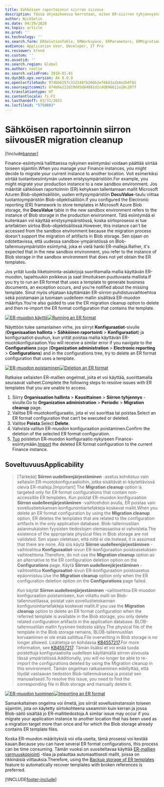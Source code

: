 ```yaml
---
title: Sähköisen raportoinnin siirron siivous
description: Tässä ohjeaiheessa kerrotaan, miten ER-siirron tyhjennystoiminnon avulla voidaan ratkaista ER:n malleihin liittyviä ongelmia.
author: NickSelin
ms.date: 04/29/2020
ms.topic: article
ms.prod: ''
ms.technology: ''
ms.search.form: ERSolutionTable, ERWorkspace, ERParameters, ERMigrationCleanup
audience: Application User, Developer, IT Pro
ms.reviewer: kfend
ms.custom: ''
ms.assetid: ''
ms.search.region: Global
ms.author: nselin
ms.search.validFrom: 2018-01-01
ms.dyn365.ops.version: AX 8.0.0
ms.openlocfilehash: 97dbb625fc312548fb266b2ef6643a2b8e2b0f81
ms.sourcegitcommit: 074b6e212d19dd5d84881d1cdd096611a18c207f
ms.translationtype: HT
ms.contentlocale: fi-FI
ms.lasthandoff: 03/31/2021
ms.locfileid: "5750883"
---
```

# <a name="er-migration-cleanup"></a><span data-ttu-id="bf9ac-103">Sähköisen raportoinnin siirron siivous</span><span class="sxs-lookup"><span data-stu-id="bf9ac-103">ER migration cleanup</span></span> 

[!include[banner](../includes/banner.md)]

<span data-ttu-id="bf9ac-104">Finance-esiintymiä hallittaessa nykyinen esiintymäsi voidaan päättää siirtää toiseen sijaintiin.</span><span class="sxs-lookup"><span data-stu-id="bf9ac-104">When you manage your Finance instances, you might decide to migrate your current instance to another location.</span></span> <span data-ttu-id="bf9ac-105">Voit esimerkiksi siirtää tuotantoesiintymän uuteen eristysympäristöön.</span><span class="sxs-lookup"><span data-stu-id="bf9ac-105">For example, you might migrate your production instance to a new sandbox environment.</span></span> <span data-ttu-id="bf9ac-106">Jos määrität sähköisen raportoinnin (ER) kehyksen tallentamaan mallit Microsoft Azuren Blob-objektisäilöön, uuden eritysympäristön **DocuValue**-taulu viittaa tuotantoympäristön Blob-objektisäilöön.</span><span class="sxs-lookup"><span data-stu-id="bf9ac-106">If you configured the Electronic reporting (ER) framework to store templates in Microsoft Azure Blob storage, the **DocuValue** table in the new sandbox environment refers to the instance of Blob storage in the production environment.</span></span> <span data-ttu-id="bf9ac-107">Tätä esiintymää ei kuitenkaan voi käyttää eristysympäristössä, koska siirtoprosessi ei tue artefaktien siirtoa Blob-objektisäilössä.</span><span class="sxs-lookup"><span data-stu-id="bf9ac-107">However, this instance can't be accessed from the sandbox environment because the migration process doesn't support the migration of artifacts in Blob storage.</span></span> <span data-ttu-id="bf9ac-108">Sen sijaan on odotettavissa, että uudessa sandbox-ympäristössä on Blob-tallennusympäristön esiintymä, joka ei vielä hanki ER-malleja.</span><span class="sxs-lookup"><span data-stu-id="bf9ac-108">Rather, it's expected that in the new sandbox environment, you refer to the instance of Blob storage in the sandbox environment that does not yet obtain the ER templates.</span></span>

<span data-ttu-id="bf9ac-109">Jos yrität luoda liiketoiminta-asiakirjoja suorittamalla mallia käyttävän ER-muodon, tapahtuukin poikkeus ja saat ilmoituksen puuttuvasta mallista.</span><span class="sxs-lookup"><span data-stu-id="bf9ac-109">If you try to run an ER format that uses a template to generate business documents, an exception occurs, and you're notified about the missing template.</span></span> <span data-ttu-id="bf9ac-110">Sinut myös ohjataan käyttämään ER-siirron puhdistusvaihtoehtoa sekä poistamaan ja tuomaan uudelleen mallin sisältävä ER-muodon määritys.</span><span class="sxs-lookup"><span data-stu-id="bf9ac-110">You're also guided to use the ER migration cleanup option to delete and then re-import the ER format configuration that contains the template.</span></span>

<span data-ttu-id="bf9ac-111">[![ER-muodon käyttö](./media/er-migration-cleanup-run.png)](./media/er-migration-cleanup-run.png)</span><span class="sxs-lookup"><span data-stu-id="bf9ac-111">[![Running an ER format](./media/er-migration-cleanup-run.png)](./media/er-migration-cleanup-run.png)</span></span>

<span data-ttu-id="bf9ac-112">Näyttöön tulee samanlainen virhe, jos siirryt **Konfiguraatiot**-sivulle (**Organisaation hallinta** \> **Sähköinen raportointi** \> **Konfiguraatiot**) ja konfiguraatiot-puuhun, kun yrität poistaa mallia käyttävän ER-muotokonfiguraation.</span><span class="sxs-lookup"><span data-stu-id="bf9ac-112">You will receive a similar error if you navigate to the **Configurations** page (**Organization administration** \> **Electronic reporting** \> **Configurations**) and in the configurations tree, try to delete an ER format configuration that uses a template.</span></span>

<span data-ttu-id="bf9ac-113">[![ER-muodon poistaminen](./media/er-migration-cleanup-delete.png)](./media/er-migration-cleanup-delete.png)</span><span class="sxs-lookup"><span data-stu-id="bf9ac-113">[![Deletion an ER format](./media/er-migration-cleanup-delete.png)](./media/er-migration-cleanup-delete.png)</span></span>

<span data-ttu-id="bf9ac-114">Ratkaise sellaisten ER-mallien ongelmat, joita et voi käyttää, suorittamalla seuraavat vaiheet.</span><span class="sxs-lookup"><span data-stu-id="bf9ac-114">Complete the following steps to resolve issues with ER templates that you are unable to access.</span></span>

1.  <span data-ttu-id="bf9ac-115">Siirry **Organisaation hallinta** \> **Kausittainen** \> **Siirron tyhjennys** -sivulle.</span><span class="sxs-lookup"><span data-stu-id="bf9ac-115">Go to **Organization administration** \> **Periodic** \> **Migration cleanup** page.</span></span>
2.  <span data-ttu-id="bf9ac-116">Valitse ER-muotokonfiguraatio, jota ei voi suorittaa tai poistaa.</span><span class="sxs-lookup"><span data-stu-id="bf9ac-116">Select an ER format configuration that can’t be executed or deleted.</span></span>
3.  <span data-ttu-id="bf9ac-117">Valitse **Poista**.</span><span class="sxs-lookup"><span data-stu-id="bf9ac-117">Select **Delete**.</span></span>
4.  <span data-ttu-id="bf9ac-118">Vahvista valitun ER-muodon konfiguraation poistaminen.</span><span class="sxs-lookup"><span data-stu-id="bf9ac-118">Confirm the deletion of the selected ER format configuration.</span></span>
5.  <span data-ttu-id="bf9ac-119">[Tuo](download-electronic-reporting-configuration-lcs.md) poistetun ER-muodon konfiguraatio nykyiseen Finance-esiintymään.</span><span class="sxs-lookup"><span data-stu-id="bf9ac-119">[Import](download-electronic-reporting-configuration-lcs.md) the deleted ER format configuration to the current Finance instance.</span></span>

## <a name="applicability"></a><span data-ttu-id="bf9ac-120">Soveltuvuus</span><span class="sxs-lookup"><span data-stu-id="bf9ac-120">Applicability</span></span>

> <span data-ttu-id="bf9ac-121">[Tärkeää] **Siirron uudelleenjärjestäminen** -asetus kohdistuu vain sellaisiin ER-muotokonfiguraatioihin, jotka sisältävät ei-käytettävissä olevia ER-malleja.</span><span class="sxs-lookup"><span data-stu-id="bf9ac-121">[Important] The **Migration cleanup** option is targeted only for ER format configurations that contain non-accessible ER templates.</span></span> <span data-ttu-id="bf9ac-122">Kun poistat ER-muodon konfiguraation **Siirron uudelleenjärjestäminen** -vaihtoehdon avulla, ER poistaa vain sovellustietokannan konfigurointiartefakteja koskevat mallit.</span><span class="sxs-lookup"><span data-stu-id="bf9ac-122">When you delete an ER format configuration by using the **Migration cleanup** option, ER deletes the templates that are related to the configuration artifacts in the only application database.</span></span> <span data-ttu-id="bf9ac-123">Blob-tallennustilan asianmukaisten fyysisten tiedostojen olemassaoloa ei vahvisteta.</span><span class="sxs-lookup"><span data-stu-id="bf9ac-123">The existence of the appropriate physical files in Blob storage are not validated.</span></span> <span data-ttu-id="bf9ac-124">Sen sijaan oletetaan, että niitä ei ole.</span><span class="sxs-lookup"><span data-stu-id="bf9ac-124">Instead, it is assumed that there are none.</span></span> <span data-ttu-id="bf9ac-125">Älä siis käytä **Siirron uudelleenjärjestäminen** -vaihtoehtoa **Konfiguraatiot**-sivun ER-konfiguraation poistoasetuksen vaihtoehtona.</span><span class="sxs-lookup"><span data-stu-id="bf9ac-125">Therefore, do not use the **Migration cleanup** option as an alternative to the ER configuration deletion option on the **Configurations** page.</span></span> <span data-ttu-id="bf9ac-126">Käytä **Siirron uudelleenjärjestäminen** -vaihtoehtoa **Konfiguraatiot**-sivun ER-konfiguraation poistoasetus epäonnistuu.</span><span class="sxs-lookup"><span data-stu-id="bf9ac-126">Use the **Migration cleanup** option only when the ER configuration deletion option on the **Configurations** page failed.</span></span>
>
> <span data-ttu-id="bf9ac-127">Kun käytät **Siirron uudelleenjärjestäminen** -vaihtoehtoa ER-muodon konfiguraation poistamiseen, kun viitattu malli on Blob-tallennustilassa, poistat vain sovellustietokannan konfigurointiartefakteja koskevat mallit.</span><span class="sxs-lookup"><span data-stu-id="bf9ac-127">If you use the **Migration cleanup** option to delete an ER format configuration when the referred template is available in the Blob storage, you only delete related configuration artifacts in the application database.</span></span> <span data-ttu-id="bf9ac-128">BLOB-tallennustilan mallin fyysinen tiedosto säilyy.</span><span class="sxs-lookup"><span data-stu-id="bf9ac-128">The physical file of the template in the Blob storage remains.</span></span> <span data-ttu-id="bf9ac-129">BLOB-tallennustilan korvaaminen ei ole enää sallittua.</span><span class="sxs-lookup"><span data-stu-id="bf9ac-129">File overwriting in Blob storage is no longer allowed.</span></span> <span data-ttu-id="bf9ac-130">Lisätietoja on kohdassa [KB4557217](https://fix.lcs.dynamics.com/Issue/Details?kb=4557217).</span><span class="sxs-lookup"><span data-stu-id="bf9ac-130">For more information, see [KB4557217](https://fix.lcs.dynamics.com/Issue/Details?kb=4557217).</span></span> <span data-ttu-id="bf9ac-131">Tämän lisäksi et voi enää tuoda poistettuja konfiguraatioita uudelleen käyttämällä siirron siivousta tässä ympäristössä.</span><span class="sxs-lookup"><span data-stu-id="bf9ac-131">Additionally, you will no longer be able to re-import the configurations deleted by using the Migration cleanup in this environment.</span></span> <span data-ttu-id="bf9ac-132">Tämän ongelman ratkaiseminen edellyttää, että löydät vastaavan tiedoston Blob-tallennuksessa ja poistat sen manuaalisesti.</span><span class="sxs-lookup"><span data-stu-id="bf9ac-132">To resolve this issue, you need to find the corresponding file in Blob storage and manually delete it.</span></span>

<span data-ttu-id="bf9ac-133">[![ER-muodon tuominen](./media/er-migration-cleanup-import.png)](./media/er-migration-cleanup-import.png)</span><span class="sxs-lookup"><span data-stu-id="bf9ac-133">[![Importing an ER format](./media/er-migration-cleanup-import.png)](./media/er-migration-cleanup-import.png)</span></span>

<span data-ttu-id="bf9ac-134">Samankaltainen ongelma voi ilmetä, jos siirrät sovellusinstanssin toiseen sijaintiin, jota on käytetty siirtokohteena useammin kuin kerran ja jossa Blob-säilö sisältää jo ER-mallitiedostoja.</span><span class="sxs-lookup"><span data-stu-id="bf9ac-134">A similar issue may occur if you migrate your application instance to another location that has been used as a migration target more than once and for which the Blob storage already contains ER template files.</span></span>

<span data-ttu-id="bf9ac-135">Koska ER-muodon määrityksiä voi olla useita, tämä prosessi voi kestää kauan.</span><span class="sxs-lookup"><span data-stu-id="bf9ac-135">Because you can have several ER format configurations, this process can be time consuming.</span></span> <span data-ttu-id="bf9ac-136">Tämän vuoksi on suositeltavaa käyttää [ER-mallien varmuuskopiointi](er-backup-storage-templates.md) -tilaa ja palauttaa automaattisesti mallit, joissa on rikkinäisiä viittauksia.</span><span class="sxs-lookup"><span data-stu-id="bf9ac-136">Therefore, using the [Backup storage of ER templates](er-backup-storage-templates.md) feature to automatically recover templates with broken references is preferred.</span></span>


[!INCLUDE[footer-include](../../../includes/footer-banner.md)]